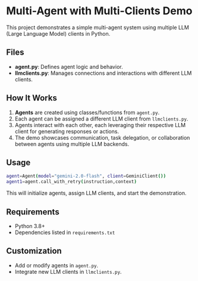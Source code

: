 # Multi-Agent with Multi-Clients Demo

This project demonstrates a simple multi-agent system using multiple LLM (Large Language Model) clients in Python.

## Files

- **agent.py**: Defines agent logic and behavior.
- **llmclients.py**: Manages connections and interactions with different LLM clients.

## How It Works

1. **Agents** are created using classes/functions from `agent.py`.
2. Each agent can be assigned a different LLM client from `llmclients.py`.
3. Agents interact with each other, each leveraging their respective LLM client for generating responses or actions.
4. The demo showcases communication, task delegation, or collaboration between agents using multiple LLM backends.

## Usage

```bash
agent=Agent(model="gemini-2.0-flash", client=GeminiClient())
agent1=agent.call_with_retry(instruction,context)
```

This will initialize agents, assign LLM clients, and start the demonstration.

## Requirements

- Python 3.8+
- Dependencies listed in `requirements.txt`

## Customization

- Add or modify agents in `agent.py`.
- Integrate new LLM clients in `llmclients.py`.


